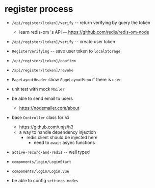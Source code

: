 # register process

- `/api/register/[token]/verify` -- return verifying by query the token
  - learn redis-om 's API -- https://github.com/redis/redis-om-node
- `/api/register/[token]/verify` -- create user token
- `RegisterVerifying` -- save user token to `localStorage`
- `/api/register/[token]/confirm`
- `/api/register/[token]/revoke`
- `PageLayoutHeader` show `PageLayoutMenu` if there is `user`
- unit test with mock `Mailer`

- be able to send email to users
  - https://nodemailer.com/about

- base `Controller` class for `h3`
  - https://github.com/unjs/h3
  - a way to handle dependency injection
    - redis client should be injected here
      - need to `await` async functions
- `active-record-and-redis` -- well typed

- `components/login/LoginStart`
- `components/login/Login.vue`

- be able to config `settings.modes`
